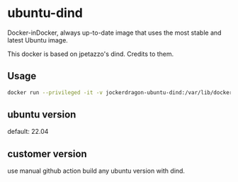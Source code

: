 # ubuntu-dind
Docker-inDocker, always up-to-date image that uses the most stable and latest Ubuntu image.

This docker is based on jpetazzo's dind. Credits to them.

## Usage

```bash
docker run --privileged -it -v jockerdragon-ubuntu-dind:/var/lib/docker jockerdragon/ubuntu-dind:latest
```

## ubuntu version

default: 22.04

## customer version
use manual github action build any ubuntu version with dind.